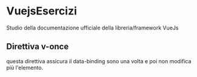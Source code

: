 # VuejsEsercizi

Studio della documentazione ufficiale della libreria/framework VueJs

## Direttiva v-once

questa direttiva assicura il data-binding sono una volta e poi non modifica più l'elemento.
